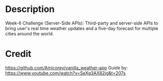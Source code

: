 # Description
Week-6 Challenge (Server-Side APIs): Third-party and server-side APIs to bring user's real time weather updates and a five-day forecast for multiple cities around the world.


# Credit
https://github.com/Amjcorey/vanilla_weather-app
Guide by: https://www.youtube.com/watch?v=SeXg3AX82ig&t=207s
